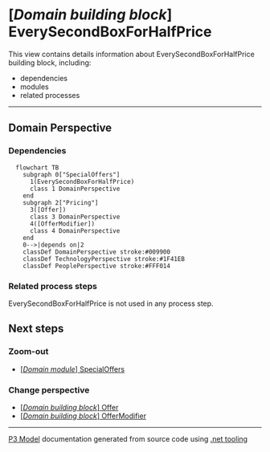 ﻿
# [*Domain building block*] EverySecondBoxForHalfPrice

This view contains details information about EverySecondBoxForHalfPrice building block, including:
- dependencies
- modules
- related processes  

---



## Domain Perspective


### Dependencies

```mermaid
  flowchart TB
    subgraph 0["SpecialOffers"]
      1(EverySecondBoxForHalfPrice)
      class 1 DomainPerspective
    end
    subgraph 2["Pricing"]
      3([Offer])
      class 3 DomainPerspective
      4([OfferModifier])
      class 4 DomainPerspective
    end
    0-->|depends on|2
    classDef DomainPerspective stroke:#009900
    classDef TechnologyPerspective stroke:#1F41EB
    classDef PeoplePerspective stroke:#FFF014
```

### Related process steps

EverySecondBoxForHalfPrice is not used in any process step.  

## Next steps


### Zoom-out

- [[*Domain module*] SpecialOffers](../../../../Modules/Sales/Pricing/SpecialOffers/SpecialOffers.md)

### Change perspective

- [[*Domain building block*] Offer](../Offer.md)
- [[*Domain building block*] OfferModifier](../OfferModifier.md)

---

[P3 Model](https://github.com/P3-model/P3-model) documentation generated from source code using [.net tooling](https://github.com/P3-model/P3-model-dotnet)